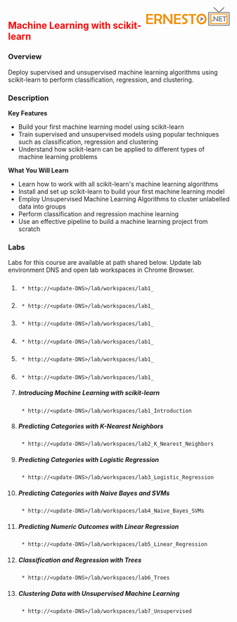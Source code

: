 <img align="right" src="./logo.png">

<h2><span style="color:red;">Machine Learning with scikit-learn</span></h2>

### Overview
Deploy supervised and unsupervised machine learning algorithms using scikit-learn to perform classification, regression, and clustering.

### Description

**Key Features**

- Build your first machine learning model using scikit-learn
- Train supervised and unsupervised models using popular techniques such as classification, regression and clustering
- Understand how scikit-learn can be applied to different types of machine learning problems

**What You Will Learn**

- Learn how to work with all scikit-learn's machine learning algorithms
- Install and set up scikit-learn to build your first machine learning model
- Employ Unsupervised Machine Learning Algorithms to cluster unlabelled data into groups
- Perform classification and regression machine learning
- Use an effective pipeline to build a machine learning project from scratch

### Labs

Labs for this course are available at path shared below. Update lab environment DNS and open lab workspaces in Chrome Browser.

1. ##### 
		* http://<update-DNS>/lab/workspaces/lab1_
2. ##### 
		* http://<update-DNS>/lab/workspaces/lab1_
3. ##### 
		* http://<update-DNS>/lab/workspaces/lab1_
4. ##### 
		* http://<update-DNS>/lab/workspaces/lab1_
1. ##### 
		* http://<update-DNS>/lab/workspaces/lab1_
1. ##### 
		* http://<update-DNS>/lab/workspaces/lab1_
1. ##### Introducing Machine Learning with scikit-learn
		* http://<update-DNS>/lab/workspaces/lab1_Introduction
2. ##### Predicting Categories with K-Nearest Neighbors
		* http://<update-DNS>/lab/workspaces/lab2_K_Nearest_Neighbors
3. ##### Predicting Categories with Logistic Regression
		* http://<update-DNS>/lab/workspaces/lab3_Logistic_Regression
4. ##### Predicting Categories with Naive Bayes and SVMs
		* http://<update-DNS>/lab/workspaces/lab4_Naive_Bayes_SVMs
5. ##### Predicting Numeric Outcomes with Linear Regression
		* http://<update-DNS>/lab/workspaces/lab5_Linear_Regression
6. ##### Classification and Regression with Trees
		* http://<update-DNS>/lab/workspaces/lab6_Trees
7. ##### Clustering Data with Unsupervised Machine Learning
		* http://<update-DNS>/lab/workspaces/lab7_Unsupervised
